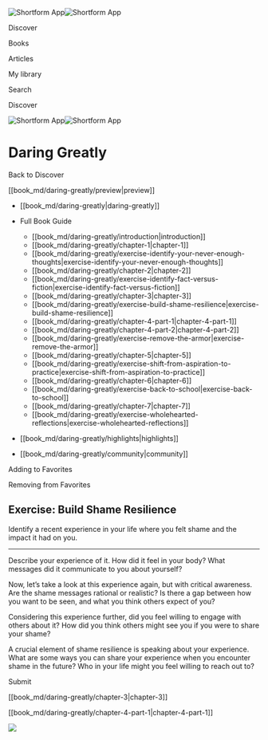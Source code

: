 ![Shortform App](/img/logo.36a2399e.svg)![Shortform App](/img/logo-dark.70c1b072.svg)

Discover

Books

Articles

My library

Search

Discover

![Shortform App](/img/logo.36a2399e.svg)![Shortform App](/img/logo-dark.70c1b072.svg)

# Daring Greatly

Back to Discover

[[book_md/daring-greatly/preview|preview]]

  * [[book_md/daring-greatly|daring-greatly]]
  * Full Book Guide

    * [[book_md/daring-greatly/introduction|introduction]]
    * [[book_md/daring-greatly/chapter-1|chapter-1]]
    * [[book_md/daring-greatly/exercise-identify-your-never-enough-thoughts|exercise-identify-your-never-enough-thoughts]]
    * [[book_md/daring-greatly/chapter-2|chapter-2]]
    * [[book_md/daring-greatly/exercise-identify-fact-versus-fiction|exercise-identify-fact-versus-fiction]]
    * [[book_md/daring-greatly/chapter-3|chapter-3]]
    * [[book_md/daring-greatly/exercise-build-shame-resilience|exercise-build-shame-resilience]]
    * [[book_md/daring-greatly/chapter-4-part-1|chapter-4-part-1]]
    * [[book_md/daring-greatly/chapter-4-part-2|chapter-4-part-2]]
    * [[book_md/daring-greatly/exercise-remove-the-armor|exercise-remove-the-armor]]
    * [[book_md/daring-greatly/chapter-5|chapter-5]]
    * [[book_md/daring-greatly/exercise-shift-from-aspiration-to-practice|exercise-shift-from-aspiration-to-practice]]
    * [[book_md/daring-greatly/chapter-6|chapter-6]]
    * [[book_md/daring-greatly/exercise-back-to-school|exercise-back-to-school]]
    * [[book_md/daring-greatly/chapter-7|chapter-7]]
    * [[book_md/daring-greatly/exercise-wholehearted-reflections|exercise-wholehearted-reflections]]
  * [[book_md/daring-greatly/highlights|highlights]]
  * [[book_md/daring-greatly/community|community]]



Adding to Favorites 

Removing from Favorites 

## Exercise: Build Shame Resilience

Identify a recent experience in your life where you felt shame and the impact it had on you.

* * *

Describe your experience of it. How did it feel in your body? What messages did it communicate to you about yourself?

Now, let’s take a look at this experience again, but with critical awareness. Are the shame messages rational or realistic? Is there a gap between how you want to be seen, and what you think others expect of you?

Considering this experience further, did you feel willing to engage with others about it? How did you think others might see you if you were to share your shame?

A crucial element of shame resilience is speaking about your experience. What are some ways you can share your experience when you encounter shame in the future? Who in your life might you feel willing to reach out to?

Submit 

[[book_md/daring-greatly/chapter-3|chapter-3]]

[[book_md/daring-greatly/chapter-4-part-1|chapter-4-part-1]]

![](https://bat.bing.com/action/0?ti=56018282&Ver=2&mid=825ad653-03bb-4fe2-b210-f2037d98db69&sid=49fff5b0636c11eeb9c611038afc8668&vid=4a005010636c11ee80c703d4c4a7acd5&vids=0&msclkid=N&pi=0&lg=en-US&sw=800&sh=600&sc=24&nwd=1&tl=Shortform%20%7C%20Book&p=https%3A%2F%2Fwww.shortform.com%2Fapp%2Fbook%2Fdaring-greatly%2Fexercise-build-shame-resilience&r=&lt=327&evt=pageLoad&sv=1&rn=911978)
